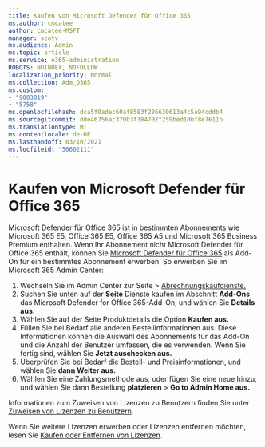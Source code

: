 ```yaml
---
title: Kaufen von Microsoft Defender für Office 365
ms.author: cmcatee
author: cmcatee-MSFT
manager: scotv
ms.audience: Admin
ms.topic: article
ms.service: o365-administration
ROBOTS: NOINDEX, NOFOLLOW
localization_priority: Normal
ms.collection: Adm_O365
ms.custom:
- "9003019"
- "5758"
ms.openlocfilehash: dca5f0adec60af8583f286630613a4c5a94cddb4
ms.sourcegitcommit: dde46756ac370b3f384702f259bed1dbf8e7611b
ms.translationtype: MT
ms.contentlocale: de-DE
ms.lasthandoff: 03/10/2021
ms.locfileid: "50602111"
---
```

# <a name="purchase-microsoft-defender-for-office-365"></a>Kaufen von Microsoft Defender für Office 365

Microsoft Defender für Office 365 ist in bestimmten Abonnements wie Microsoft 365 E5, Office 365 E5, Office 365 A5 und Microsoft 365 Business Premium enthalten. Wenn Ihr Abonnement nicht Microsoft Defender für Office 365 enthält, können Sie [Microsoft Defender für Office 365](https:/www.microsoft.com/microsoft-365/exchange/advance-threat-protection?market=um#office-ProductsCompare-785zwzq) als Add-On für ein bestimmtes Abonnement erwerben. So erwerben Sie im Microsoft 365 Admin Center:

1. Wechseln Sie im Admin Center zur Seite  >  [Abrechnungskaufdienste.](https://go.microsoft.com/fwlink/p/?linkid=868433)
2. Suchen Sie unten auf der **Seite** Dienste kaufen im Abschnitt **Add-Ons** das Microsoft Defender for Office 365-Add-On, und wählen Sie **Details aus.**
3. Wählen Sie auf der Seite Produktdetails die Option **Kaufen aus.**
4. Füllen Sie bei Bedarf alle anderen Bestellinformationen aus. Diese Informationen können die Auswahl des Abonnements für das Add-On und die Anzahl der Benutzer umfassen, die es verwenden. Wenn Sie fertig sind, wählen Sie **Jetzt auschecken aus.**
5. Überprüfen Sie bei Bedarf die Bestell- und Preisinformationen, und wählen Sie **dann Weiter aus.**
6. Wählen Sie eine Zahlungsmethode aus, oder fügen Sie eine neue hinzu, und wählen Sie dann Bestellung **platzieren**  >  **Go to Admin Home aus.**

Informationen zum Zuweisen von Lizenzen zu Benutzern finden Sie unter [Zuweisen von Lizenzen zu Benutzern](https://docs.microsoft.com/microsoft-365/admin/manage/assign-licenses-to-users?view=o365-worldwide).

Wenn Sie weitere Lizenzen erwerben oder Lizenzen entfernen möchten, lesen Sie [Kaufen oder Entfernen von Lizenzen](https://docs.microsoft.com/microsoft-365/commerce/licenses/buy-licenses#buy-or-remove-licenses-for-your-business-subscription).